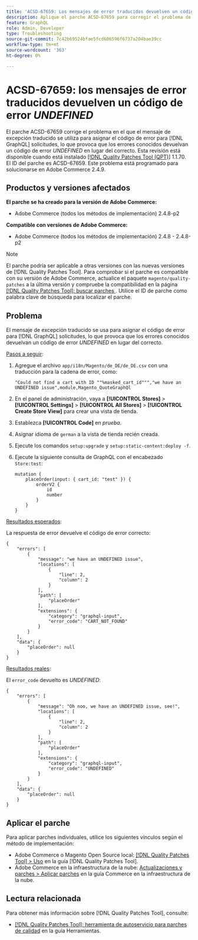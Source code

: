 ```yaml
---
title: 'ACSD-67659: Los mensajes de error traducidos devuelven un código de error INDEFINIDO'
description: Aplique el parche ACSD-67659 para corregir el problema de Adobe Commerce en el que el mensaje de excepción traducido se utiliza para asignar el código de error para  [!DNL GraphQL] solicitudes, lo que provoca que los errores conocidos devuelvan un código de error UNDEFINED en lugar del correcto.
feature: GraphQL
role: Admin, Developer
type: Troubleshooting
source-git-commit: 7c42b69524bfae5fcd606596f6737a204bae39cc
workflow-type: tm+mt
source-wordcount: '363'
ht-degree: 0%

---
```



# ACSD-67659: los mensajes de error traducidos devuelven un código de error *UNDEFINED*

El parche ACSD-67659 corrige el problema en el que el mensaje de excepción traducido se utiliza para asignar el código de error para [!DNL GraphQL] solicitudes, lo que provoca que los errores conocidos devuelvan un código de error *UNDEFINED* en lugar del correcto. Esta revisión está disponible cuando está instalado [[!DNL Quality Patches Tool (QPT)]](/help/tools/quality-patches-tool/quality-patches-tool-to-self-serve-quality-patches.md) 1.1.70. El ID del parche es ACSD-67659. Este problema está programado para solucionarse en Adobe Commerce 2.4.9.

## Productos y versiones afectados

**El parche se ha creado para la versión de Adobe Commerce:**

* Adobe Commerce (todos los métodos de implementación) 2.4.8-p2

**Compatible con versiones de Adobe Commerce:**

* Adobe Commerce (todos los métodos de implementación) 2.4.8 - 2.4.8-p2

>[!NOTE]
>
>El parche podría ser aplicable a otras versiones con las nuevas versiones de [!DNL Quality Patches Tool]. Para comprobar si el parche es compatible con su versión de Adobe Commerce, actualice el paquete `magento/quality-patches` a la última versión y compruebe la compatibilidad en la página [[!DNL Quality Patches Tool]: buscar parches ](https://experienceleague.adobe.com/tools/commerce-quality-patches/index.html). Utilice el ID de parche como palabra clave de búsqueda para localizar el parche.

## Problema

El mensaje de excepción traducido se usa para asignar el código de error para [!DNL GraphQL] solicitudes, lo que provoca que los errores conocidos devuelvan un código de error *UNDEFINED* en lugar del correcto.

<u>Pasos a seguir</u>:

1. Agregue el archivo `app/i18n/Magento/de_DE/de_DE.csv` con una traducción para la cadena de error, como:

   ```
   "Could not find a cart with ID ""%masked_cart_id""","we have an
   UNDEFINED issue",module,Magento_QuoteGraphQl
   ```

2. En el panel de administración, vaya a **[!UICONTROL Stores]** > **[!UICONTROL Settings]** > **[!UICONTROL All Stores]** > **[!UICONTROL Create Store View]** para crear una vista de tienda.
3. Establezca **[!UICONTROL Code]** en *prueba*.
4. Asignar idioma de `german` a la vista de tienda recién creada.
5. Ejecute los comandos `setup:upgrade` y `setup:static-content:deploy -f`.
6. Ejecute la siguiente consulta de GraphQL con el encabezado `Store:test`:

   ```
   mutation {
       placeOrder(input: { cart_id: "test" }) {
           orderV2 {
               id
               number
           }
       }
   }
   ```

<u>Resultados esperados</u>:

La respuesta de error devuelve el código de error correcto:

```
{
    "errors": [
        {
            "message": "we have an UNDEFINED issue",
            "locations": [
                {
                    "line": 2,
                    "column": 2
                }
            ],
            "path": [
                "placeOrder"
            ],
            "extensions": {
                "category": "graphql-input",
                "error_code": "CART_NOT_FOUND"
            }
        }
    ],
    "data": {
        "placeOrder": null
    }
}
```

<u>Resultados reales</u>:

El `error_code` devuelto es *UNDEFINED*:

```
{
    "errors": [
        {
            "message": "Oh noo, we have an UNDEFINED issue, see!",
            "locations": [
                {
                    "line": 2,
                    "column": 2
                }
            ],
            "path": [
                "placeOrder"
            ],
            "extensions": {
                "category": "graphql-input",
                "error_code": "UNDEFINED"
            }
        }
    ],
    "data": {
        "placeOrder": null
    }
}
```

## Aplicar el parche

Para aplicar parches individuales, utilice los siguientes vínculos según el método de implementación:

* Adobe Commerce o Magento Open Source local: [[!DNL Quality Patches Tool] > Uso](/help/tools/quality-patches-tool/usage.md) en la guía [!DNL Quality Patches Tool].
* Adobe Commerce en la infraestructura de la nube: [Actualizaciones y parches > Aplicar parches](https://experienceleague.adobe.com/docs/commerce-cloud-service/user-guide/develop/upgrade/apply-patches.html) en la guía Commerce en la infraestructura de la nube.

## Lectura relacionada

Para obtener más información sobre [!DNL Quality Patches Tool], consulte:

* [[!DNL Quality Patches Tool]: herramienta de autoservicio para parches de calidad](/help/tools/quality-patches-tool/quality-patches-tool-to-self-serve-quality-patches.md) en la guía Herramientas.
